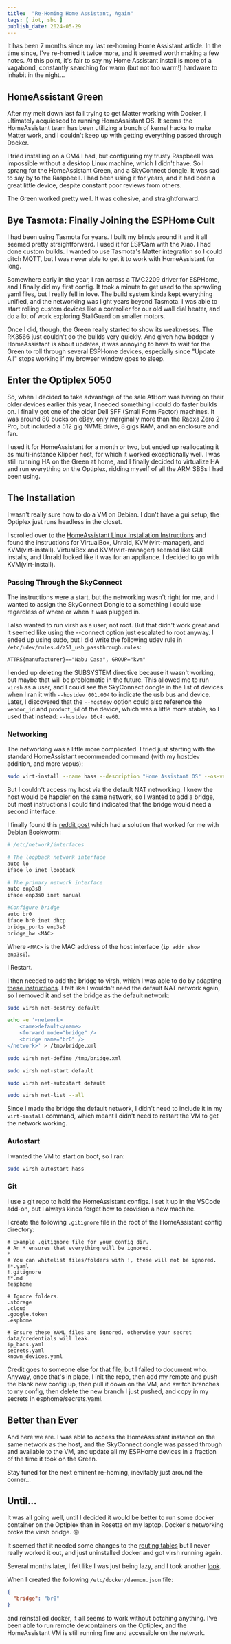 ```yaml
---
title:  "Re-Homing Home Assistant, Again"
tags: [ iot, sbc ]
publish_date: 2024-05-29
---
```


It has been 7 months since my last re-homing Home Assistant article. In the time
since, I've re-homed it twice more, and it seemed worth making a few notes. At
this point, it's fair to say my Home Assistant install is more of a vagabond,
constantly searching for warm (but not too warm!) hardware to inhabit in the
night...

## HomeAssistant Green

After my melt down last fall trying to get Matter working with Docker, I
ultimately acquiesced to running HomeAssistant OS. It seems the HomeAssistant
team has been utilizing a bunch of kernel hacks to make Matter work, and I
couldn't keep up with getting everything passed through Docker.

I tried installing on a CM4 I had, but configuring my trusty RaspbeeII was
impossible without a desktop Linux machine, which I didn't have. So I sprang for
the HomeAssistant Green, and a SkyConnect dongle. It was sad to say by to the
RaspbeeII. I had been using it for years, and it had been a great little device,
despite constant poor reviews from others.

The Green worked pretty well. It was cohesive, and straightforward.

## Bye Tasmota: Finally Joining the ESPHome Cult

I had been using Tasmota for years. I built my blinds around it and it all
seemed pretty straightforward. I used it for ESPCam with the Xiao. I had done
custom builds. I wanted to use Tasmota's Matter integration so I could ditch
MQTT, but I was never able to get it to work with HomeAssistant for long.

Somewhere early in the year, I ran across a TMC2209 driver for ESPHome, and I
finally did my first config. It took a minute to get used to the sprawling yaml
files, but I really fell in love. The build system kinda kept everything
unified, and the networking was light years beyond Tasmota. I was able to start
rolling custom devices like a controller for our old wall dial heater, and do a
lot of work exploring StallGuard on smaller motors.

Once I did, though, the Green really started to show its weaknesses. The RK3566
just couldn't do the builds very quickly. And given how badger-y HomeAssistant
is about updates, it was annoying to have to wait for the Green to roll through
several ESPHome devices, especially since "Update All" stops working if my
browser window goes to sleep.

## Enter the Optiplex 5050

So, when I decided to take advantage of the sale AtHom was having on their older
devices earlier this year, I needed something I could do faster builds on. I
finally got one of the older Dell SFF (Small Form Factor) machines. It was
around 80 bucks on eBay, only marginally more than the Radxa Zero 2 Pro, but
included a 512 gig NVME drive, 8 gigs RAM, and an enclosure and fan.

I used it for HomeAssistant for a month or two, but ended up reallocating it as
multi-instance Klipper host, for which it worked exceptionally well. I was still
running HA on the Green at home, and I finally decided to virtualize HA and run
everything on the Optiplex, ridding myself of all the ARM SBSs I had been using.

## The Installation

I wasn't really sure how to do a VM on Debian. I don't have a gui setup, the
Optiplex just runs headless in the closet.

I scrolled over to the
[HomeAssistant Linux Installation Instructions](https://www.home-assistant.io/installation/linux/)
and found the instructions for VirtualBox, Unraid, KVM(virt-manager), and
KVM(virt-install). VirtualBox and KVM(virt-manager) seemed like GUI installs,
and Unraid looked like it was for an appliance. I decided to go with
KVM(virt-install).

### Passing Through the SkyConnect

The instructions were a start, but the networking wasn't right for me, and I
wanted to assign the SkyConnect Dongle to a something I could use regardless of
where or when it was plugged in.

I also wanted to run virsh as a user, not root. But that didn't work great and
it seemed like using the --connect option just escalated to root anyway. I ended
up using sudo, but I did write the following udev rule in
`/etc/udev/rules.d/z51_usb_passthrough.rules`:

```udev
ATTRS{manufacturer}=="Nabu Casa", GROUP="kvm"
```

I ended up deleting the SUBSYSTEM directive because it wasn't working, but maybe
that will be problematic in the future. This allowed me to run `virsh` as a
user, and I could see the SkyConnect dongle in the list of devices when I ran it
with `--hostdev 001.004` to indicate the usb bus and device. Later, I discovered
that the `--hostdev` option could also reference the `vendor_id` and
`product_id` of the device, which was a little more stable, so I used that
instead: `--hostdev 10c4:ea60`.

### Networking

The networking was a little more complicated. I tried just starting with the
standard HomeAssistant recommended command (with my hostdev addition, and more
vcpus):

```bash
sudo virt-install --name hass --description "Home Assistant OS" --os-variant=generic --ram=2048 --vcpus=6 --disk /home/me/ha/haos_ova-12.3.qcow2,bus=sata --import --graphics none --boot uefi --hostdev 10c4:ea60
```

But I couldn't access my host via the default NAT networking. I knew the host
would be happier on the same network, so I wanted to add a bridge, but most
instructions I could find indicated that the bridge would need a second
interface.

I finally found this
[reddit post](https://www.reddit.com/r/debian/comments/115f64u/debian_12_bookworm_network_bridging_for_kvm_vm/)
which had a solution that worked for me with Debian Bookworm:

```bash
# /etc/network/interfaces

# The loopback network interface
auto lo
iface lo inet loopback

# The primary network interface
auto enp3s0
iface enp3s0 inet manual

#Configure bridge
auto br0
iface br0 inet dhcp
bridge_ports enp3s0
bridge_hw <MAC>
```

Where `<MAC>` is the MAC address of the host interface (`ip addr show enp3s0`).

I Restart.

I then needed to add the bridge to virsh, which I was able to do by adapting
[these instructions](https://linuxconfig.org/how-to-use-bridged-networking-with-libvirt-and-kvm).
I felt like I wouldn't need the default NAT network again, so I removed it and
set the bridge as the default network:

```bash
sudo virsh net-destroy default

echo -e '<network>
    <name>default</name>
    <forward mode="bridge" />
    <bridge name="br0" />
</network>' > /tmp/bridge.xml

sudo virsh net-define /tmp/bridge.xml

sudo virsh net-start default

sudo virsh net-autostart default

sudo virsh net-list --all
```

Since I made the bridge the default network, I didn't need to include it in my
`virt-install` command, which meant I didn't need to restart the VM to get the
network working.

### Autostart

I wanted the VM to start on boot, so I ran:

```bash
sudo virsh autostart hass
```

### Git

I use a git repo to hold the HomeAssistant configs. I set it up in the VSCode
add-on, but I always kinda forget how to provision a new machine.

I create the following `.gitignore` file in the root of the HomeAssistant config
directory:

```gitignore
# Example .gitignore file for your config dir.
# An * ensures that everything will be ignored.
*
# You can whitelist files/folders with !, these will not be ignored.
!*.yaml
!.gitignore
!*.md
!esphome

# Ignore folders.
.storage
.cloud
.google.token
.esphome

# Ensure these YAML files are ignored, otherwise your secret data/credentials will leak.
ip_bans.yaml
secrets.yaml
known_devices.yaml
```

Credit goes to someone else for that file, but I failed to document who. Anyway,
once that's in place, I init the repo, then add my remote and push the blank new
config up, then pull it down on the VM, and switch branches to my config, then
delete the new branch I just pushed, and copy in my secrets in
esphome/secrets.yaml.

## Better than Ever

And here we are. I was able to access the HomeAssistant instance on the same
network as the host, and the SkyConnect dongle was passed through and available
to the VM, and update all my ESPHome devices in a fraction of the time it took
on the Green.

Stay tuned for the next eminent re-homing, inevitably just around the corner...

## Until...

It was all going well, until I decided it would be better to run some docker
container on the Optiplex than in Rosetta on my laptop. Docker's networking
broke the virsh bridge. 🙃

It seemed that it needed some changes to the
[routing tables](https://serverfault.com/questions/963759/docker-breaks-libvirt-bridge-network)
but I never really worked it out, and just uninstalled docker and got virsh
running again.

Several months later, I felt like I was just being lazy, and I took another
[look](https://wiki.archlinux.org/index.php/Docker#Starting_Docker_breaks_KVM_bridged_networking).

When I created the following `/etc/docker/daemon.json` file:

```json
{
  "bridge": "br0"
}
```

and reinstalled docker, it all seems to work without botching anything. I've
been able to run remote devcontainers on the Optiplex, and the HomeAssistant VM
is still running fine and accessible on the network.

